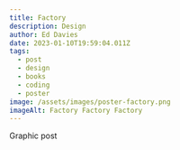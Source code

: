 ```yaml
---
title: Factory
description: Design
author: Ed Davies
date: 2023-01-10T19:59:04.011Z
tags:
  - post
  - design
  - books
  - coding
  - poster
image: /assets/images/poster-factory.png
imageAlt: Factory Factory Factory
---
```

Graphic post